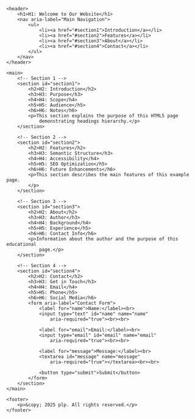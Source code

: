 <!DOCTYPE html>
<html lang="en">

<head>
    <meta charset="UTF-8">
    <meta name="viewport" content="width=device-width, initial-scale=1.0">
    <meta name="description"
        content="Demonstration of semantic HTML5 page with headings from H1 to H6 in hierarchical order, accessible and SEO-friendly.">
    <meta name="keywords"
        content="HTML5, headings, accessibility, SEO, semantic,websites,">
    <meta name="author" content="plp">
    <title>HTML5 Headings Hierarchy-(plp)</title>
</head>

<body>

    <header>
        <h1>H1: Welcome to Our Website</h1>
        <nav aria-label="Main Navigation">
            <ul>
                <li><a href="#section1">Introduction</a></li>
                <li><a href="#section2">Features</a></li>
                <li><a href="#section3">About</a></li>
                <li><a href="#section4">Contact</a></li>
            </ul>
        </nav>
    </header>

    <main>
        <!-- Section 1 -->
        <section id="section1">
            <h2>H2: Introduction</h2>
            <h3>H3: Purpose</h3>
            <h4>H4: Scope</h4>
            <h5>H5: Audience</h5>
            <h6>H6: Notes</h6>
            <p>This section explains the purpose of this HTML5 page
                demonstrating headings hierarchy.</p>
        </section>

        <!-- Section 2 -->
        <section id="section2">
            <h2>H2: Features</h2>
            <h3>H3: Semantic Structure</h3>
            <h4>H4: Accessibility</h4>
            <h5>H5: SEO Optimization</h5>
            <h6>H6: Future Enhancements</h6>
            <p>This section describes the main features of this example page.
            </p>
        </section>

        <!-- Section 3 -->
        <section id="section3">
            <h2>H2: About</h2>
            <h3>H3: Author</h3>
            <h4>H4: Background</h4>
            <h5>H5: Experience</h5>
            <h6>H6: Contact Info</h6>
            <p>Information about the author and the purpose of this educational
                page.</p>
        </section>

        <!-- Section 4 -->
        <section id="section4">
            <h2>H2: Contact</h2>
            <h3>H3: Get in Touch</h3>
            <h4>H4: Email</h4>
            <h5>H5: Phone</h5>
            <h6>H6: Social Media</h6>
            <form aria-label="Contact Form">
                <label for="name">Name:</label><br>
                <input type="text" id="name" name="name"
                    aria-required="true"><br><br>

                <label for="email">Email:</label><br>
                <input type="email" id="email" name="email"
                    aria-required="true"><br><br>

                <label for="message">Message:</label><br>
                <textarea id="message" name="message"
                    aria-required="true"></textarea><br><br>

                <button type="submit">Submit</button>
            </form>
        </section>
    </main>

    <footer>
        <p>&copy; 2025 plp. All rights reserved.</p>
    </footer>

</body>

</html>
